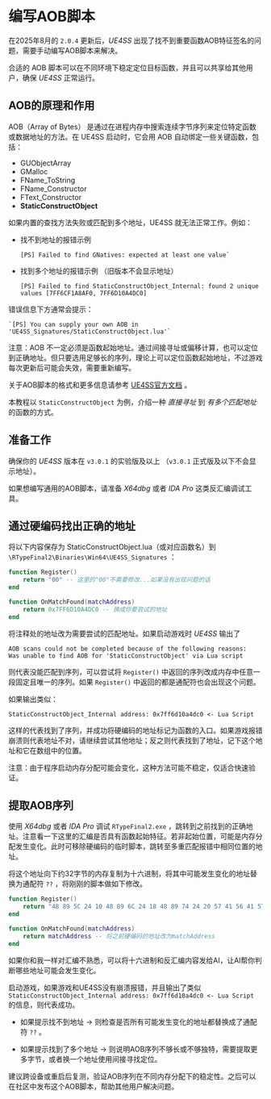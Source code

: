 # 编写AOB脚本

在2025年8月的 `2.0.4` 更新后，*UE4SS* 出现了找不到重要函数AOB特征签名的问题，需要手动编写AOB脚本来解决。

合适的 AOB 脚本可以在不同环境下稳定定位目标函数，并且可以共享给其他用户，确保 *UE4SS* 正常运行。

## AOB的原理和作用

AOB（Array of Bytes） 是通过在进程内存中搜索连续字节序列来定位特定函数或数据地址的方法。在 UE4SS 启动时，它会用 AOB 自动绑定一些关键函数，包括：

- GUObjectArray
- GMalloc
- FName_ToString
- FName_Constructor
- FText_Constructor
- **StaticConstructObject**

如果内置的查找方法失败或匹配到多个地址，UE4SS 就无法正常工作。例如：

- 找不到地址的报错示例 
    ```
    [PS] Failed to find GNatives: expected at least one value`
    ```
- 找到多个地址的报错示例 （旧版本不会显示地址）
  ```
  [PS] Failed to find StaticConstructObject_Internal: found 2 unique values [7FF6CF1A8AF0, 7FF6D10A4DC0]
  ```

错误信息下方通常会提示：
```
`[PS] You can supply your own AOB in 'UE4SS_Signatures/StaticConstructObject.lua'`
```

注意：AOB 不一定必须是函数起始地址。通过间接寻址或偏移计算，也可以定位到正确地址。但只要选用足够长的序列，理论上可以定位函数起始地址，不过游戏每次更新后可能会失效，需要重新编写。

关于AOB脚本的格式和更多信息请参考 [UE4SS官方文档](https://docs.ue4ss.com/guides/fixing-compatibility-problems.html) 。

本教程以 `StaticConstructObject` 为例，介绍一种 *直接寻址* 到 *有多个匹配地址* 的函数的方式。

## 准备工作

确保你的 *UE4SS* 版本在 `v3.0.1` 的实验版及以上 （`v3.0.1` 正式版及以下不会显示地址）。

如果想编写通用的AOB脚本，请准备 *X64dbg* 或者 *IDA Pro* 这类反汇编调试工具。

## 通过硬编码找出正确的地址

将以下内容保存为 StaticConstructObject.lua（或对应函数名）到 `\RTypeFinal2\Binaries\Win64\UE4SS_Signatures` ：

``` LUA
function Register()
    return "00" -- 这里的"00"不需要修改...如果没有出现问题的话
end

function OnMatchFound(matchAddress)
    return 0x7FF6D10A4DC0 -- 换成你要尝试的地址
end
```

将注释处的地址改为需要尝试的匹配地址。如果启动游戏时 *UE4SS* 输出了

```
AOB scans could not be completed because of the following reasons:
Was unable to find AOB for 'StaticConstructObject' via Lua script
```

则代表没能匹配到序列，可以尝试将 `Register()` 中返回的序列改成内存中任意一段固定且唯一的序列。如果 `Register()` 中返回的都是通配符也会出现这个问题。

如果输出类似：

```
StaticConstructObject_Internal address: 0x7ff6d10a4dc0 <- Lua Script
```

这样的代表找到了序列，并成功将硬编码的地址标记为函数的入口。如果游戏报错崩溃则代表地址不对，请继续尝试其他地址；反之则代表找到了地址，记下这个地址和它在数组中的位置。

注意：由于程序启动内存分配可能会变化，这种方法可能不稳定，仅适合快速验证。

## 提取AOB序列

使用 *X64dbg* 或者 *IDA Pro* 调试 `RTypeFinal2.exe` ，跳转到之前找到的正确地址。注意看一下这里的汇编是否具有函数起始特征。若非起始位置，可能是内存分配发生变化。此时可移除硬编码的临时脚本，跳转至多重匹配报错中相同位置的地址。

将这个地址向下约32字节的内存复制为十六进制，将其中可能发生变化的地址替换为通配符 `??` ，将刚刚的脚本做如下修改。

``` LUA
function Register()
    return "48 89 5C 24 10 48 89 6C 24 18 48 89 74 24 20 57 41 56 41 57 48 81 EC ?? ?? ?? ?? 48 8B 05 ?? ?? ?? ?? 48 33 C4" -- 这里换成你提取的十六进制序列
end

function OnMatchFound(matchAddress)
    return matchAddress -- 将之前硬编码的地址改为matchAddress
end
```

如果你和我一样对汇编不熟悉，可以将十六进制和反汇编内容发给AI，让AI帮你判断哪些地址可能会发生变化。

启动游戏，如果游戏和UE4SS没有崩溃报错，并且输出了类似 `StaticConstructObject_Internal address: 0x7ff6d10a4dc0 <- Lua Script` 的信息，则代表成功。

- 如果提示找不到地址 → 则检查是否所有可能发生变化的地址都替换成了通配符 `??` 。

- 如果提示找到了多个地址 → 则说明AOB序列不够长或不够独特，需要提取更多字节，或者换一个地址使用间接寻找定位。

建议跨设备或重启后复测，验证AOB序列在不同内存分配下的稳定性。之后可以在社区中发布这个AOB脚本，帮助其他用户解决问题。